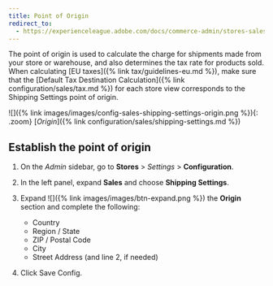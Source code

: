 ```yaml
---
title: Point of Origin
redirect_to:
  - https://experienceleague.adobe.com/docs/commerce-admin/stores-sales/delivery/shipping-settings.html
---
```


The point of origin is used to calculate the charge for shipments made from your store or warehouse, and also determines the tax rate for products sold. When calculating [EU taxes]({% link tax/guidelines-eu.md %}), make sure that the [Default Tax Destination Calculation]({% link configuration/sales/tax.md %}) for each store view corresponds to the Shipping Settings point of origin.

![]({% link images/images/config-sales-shipping-settings-origin.png %}){: .zoom}
[*Origin*]({% link configuration/sales/shipping-settings.md %})

## Establish the point of origin

1. On the _Admin_ sidebar, go to **Stores** > _Settings_ > **Configuration**.

1. In the left panel, expand **Sales** and choose **Shipping Settings**.

1. Expand ![]({% link images/images/btn-expand.png %}) the **Origin** section and complete the following:

   * Country
   * Region / State
   * ZIP / Postal Code
   * City
   * Street Address (and line 2, if needed)

1. Click <span class="btn">Save Config</span>.
